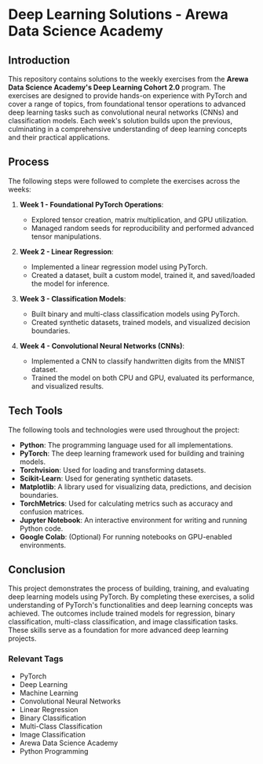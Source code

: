 # Deep Learning Solutions - Arewa Data Science Academy

## Introduction
This repository contains solutions to the weekly exercises from the **Arewa Data Science Academy's Deep Learning Cohort 2.0** program. The exercises are designed to provide hands-on experience with PyTorch and cover a range of topics, from foundational tensor operations to advanced deep learning tasks such as convolutional neural networks (CNNs) and classification models. Each week's solution builds upon the previous, culminating in a comprehensive understanding of deep learning concepts and their practical applications.

## Process
The following steps were followed to complete the exercises across the weeks:

1. **Week 1 - Foundational PyTorch Operations**:
   - Explored tensor creation, matrix multiplication, and GPU utilization.
   - Managed random seeds for reproducibility and performed advanced tensor manipulations.

2. **Week 2 - Linear Regression**:
   - Implemented a linear regression model using PyTorch.
   - Created a dataset, built a custom model, trained it, and saved/loaded the model for inference.

3. **Week 3 - Classification Models**:
   - Built binary and multi-class classification models using PyTorch.
   - Created synthetic datasets, trained models, and visualized decision boundaries.

4. **Week 4 - Convolutional Neural Networks (CNNs)**:
   - Implemented a CNN to classify handwritten digits from the MNIST dataset.
   - Trained the model on both CPU and GPU, evaluated its performance, and visualized results.

## Tech Tools
The following tools and technologies were used throughout the project:
- **Python**: The programming language used for all implementations.
- **PyTorch**: The deep learning framework used for building and training models.
- **Torchvision**: Used for loading and transforming datasets.
- **Scikit-Learn**: Used for generating synthetic datasets.
- **Matplotlib**: A library used for visualizing data, predictions, and decision boundaries.
- **TorchMetrics**: Used for calculating metrics such as accuracy and confusion matrices.
- **Jupyter Notebook**: An interactive environment for writing and running Python code.
- **Google Colab**: (Optional) For running notebooks on GPU-enabled environments.

## Conclusion
This project demonstrates the process of building, training, and evaluating deep learning models using PyTorch. By completing these exercises, a solid understanding of PyTorch's functionalities and deep learning concepts was achieved. The outcomes include trained models for regression, binary classification, multi-class classification, and image classification tasks. These skills serve as a foundation for more advanced deep learning projects.

### Relevant Tags
- PyTorch
- Deep Learning
- Machine Learning
- Convolutional Neural Networks
- Linear Regression
- Binary Classification
- Multi-Class Classification
- Image Classification
- Arewa Data Science Academy
- Python Programming